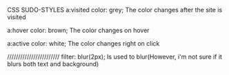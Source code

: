 CSS SUDO-STYLES
a:visited 
  color: grey; The color changes after the site is visited

a:hover 
  color: brown; The color changes on hover

a:active 
  color: white;  The color changes right on click

 ////////////////////////
 filter: blur(2px); Is used to blur(However, i'm not sure if it blurs both text and background)
